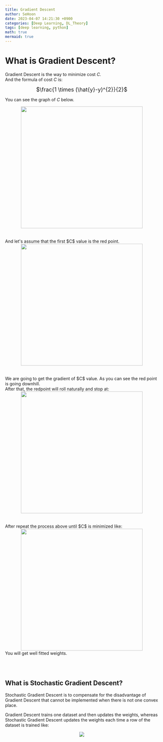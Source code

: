 ```yaml
---
title: Gradient Descent
author: SeHoon
date: 2023-04-07 14:21:30 +0900
categories: [Deep Learning, DL_Theory]
tags: [deep learning, python]
math: true
mermaid: true
---
```



# What is Gradient Descent?

Gradient Descent is the way to minimize cost $C$.<br>
And the formula of cost $C$ is:
<center>
<font size=4>

$\frac{1 \times (\hat{y}-y)^{2}}{2}$
</font>
</center>

You can see the graph of $C$ below.
<center>
<img src="https://user-images.githubusercontent.com/28240052/230599136-4db3b944-ab3c-4cc0-ad5e-e19102cb7af6.png" width=400>
</center>
<br><br>
And let's assume that the first $C$ value is the red point.<br>
<center>
<img src="https://user-images.githubusercontent.com/28240052/230599103-70f4bf24-68cc-4a20-b977-cb97f45d3808.png" width=400>
</center>
<br><br>
We are going to get the gradient of $C$ value. As you can see the red point is going downhill.<br>
After that, the redpoint will roll naturally and stop at:
<center>
<img src="https://user-images.githubusercontent.com/28240052/230599968-8a84beb3-c6ef-4fd8-988e-a24116b0bcbb.png" width=400>
</center>
<br><br>
After repeat the process above until $C$ is minimized like:
<center>
<img src="https://user-images.githubusercontent.com/28240052/230600129-ae25f494-7dfc-4687-94e0-dfb0e1ede561.png" width=400>
</center>
You will get well fitted weights.

<br><br>

## What is Stochastic Gradient Descent?
Stochastic Gradient Descent is to compensate for the disadvantage of Gradient Descent that cannot be implemented when there is not one convex place.<br>

Gradient Descent trains one dataset and then updates the weights, whereas Stochastic Gradient Descent updates the weights each time a row of the dataset is trained like:
<center>
<img src="https://user-images.githubusercontent.com/28240052/230601336-2eac18b2-38c8-4e11-9d1a-148c59037bfa.png">
</center>
